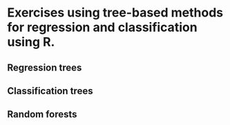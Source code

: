 
# Exercises using tree-based methods for regression and classification using R.

## Regression trees
## Classification trees
## Random forests
